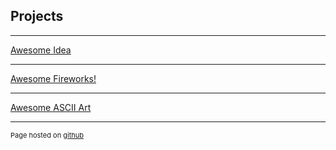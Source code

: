 ## Projects
---

[Awesome Idea](https://platohe.github.com/idea/)


---
[Awesome Fireworks!](https://platohe.github.com/fireworks/)


---
[Awesome ASCII Art](http://platohe.github.com/asciiart/)



---
<p style="font-size:11px">Page hosted on <a href="https://platohe.github.com/">github</a></p>

